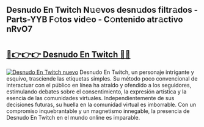 ## Desnudo En Twitch N𝚞𝚎vos desn𝚞dos filtr𝚊dos - Parts-YYB F𝚘tos vid𝚎o - C𝚘ntenido atr𝚊ctivo nRvO7

# <h2><a href="http://mbavh7.tromn.icu/?c=Desnudo+En+Twitch">🔗👉👉👉 Desnudo En Twitch 🔗🔗</a></h2>

[![Desnudo En Twitch nuevo](https://i.imgur.com/pEAQMta.gif)](http://mbavh7.tromn.icu/?c=Desnudo+En+Twitch)
Desnudo En Twitch, un personaje intrigante y esquivo, trasciende las etiquetas simples. Su método poco convencional de interactuar con el público en línea ha atraído y ofendido a los seguidores, estimulando debates sobre el consentimiento, la expresión artística y la esencia de las comunidades virtuales. Independientemente de sus decisiones futuras, su huella en la comunidad virtual es imborrable. Con un compromiso inquebrantable y un magnetismo innegable, la presencia de Desnudo En Twitch en el mundo online es imparable.
